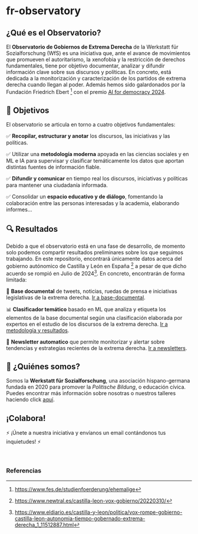 # fr-observatory


##  ¿Qué es el Observatorio?
El **Observatorio de Gobiernos de Extrema Derecha** de la Werkstatt für Sozialforschung (WfS) es una iniciativa que, ante el avance de movimientos que promueven el autoritarismo, la xenofobia y la restricción de derechos fundamentales, tiene por objetivo documentar, analizar y difundir información clave sobre sus discursos y políticas. En concreto, está dedicada a la monitorización y caracterización de los partidos de extrema derecha cuando llegan al poder. Además hemos sido galardonados por la Fundación Friedrich Ebert [^1] con el premio [AI for democracy 2024](https://ai-for-democracy.org/).


##  📌 Objetivos
El observatorio se articula en torno a cuatro objetivos fundamentales:

✅ **Recopilar, estructurar y anotar** los discursos, las iniciativas y las políticas. 

✅ Utilizar una **metodología moderna** apoyada en las ciencias sociales y en ML e IA para supervisar  y clasificar temáticamente los datos  que aportan distintas fuentes de información fiable. 

✅  **Difundir y comunicar** en tiempo real los discursos, iniciativas y políticas para mantener una ciudadanía informada.

✅ Consolidar un **espacio educativo y de diálogo**, fomentando la colaboración entre las personas interesadas y la academia, elaborando informes...

## 🔍 Resultados
Debido a que el observatorio está en una fase de desarrollo, de momento solo podemos compartir resultados preliminares sobre los que seguimos trabajando. En este repositorio, encontrará únicamente datos acerca del gobierno autónomico de Castilla y León en España [^2] a pesar de que dicho acuerdo se rompió en Julio de 2024[^3]. En concreto, encontrarán de forma limitada:

📂 **Base documental** de tweets, noticias, ruedas de prensa e iniciativas legislativas de la extrema derecha. [Ir a base-documental](https://github.com/pyubero/fr-observatory/blob/main/base_documental/).

📊 **Clasificador temático** basado en ML que analiza y etiqueta los elementos de la base documental según una clasificación elaborada por expertos en el estudio de los discursos de la extrema derecha. [Ir a metodología y resultados](https://github.com/pyubero/fr-observatory/blob/main/metodolog%C3%ADa-y-resultados.md).

📩 **Newsletter automatico** que permite monitorizar y alertar sobre tendencias y estrategias recientes de la extrema derecha. [Ir a newsletters](https://github.com/pyubero/fr-observatory/tree/main/newsletters).

[^1]: https://www.fes.de/studienfoerderung/ehemalige
[^2]: https://www.newtral.es/castilla-leon-vox-gobierno/20220310/
[^3]: https://www.eldiario.es/castilla-y-leon/politica/vox-rompe-gobierno-castilla-leon-autonomia-tiempo-gobernado-extrema-derecha_1_11512887.html

## 🤝 ¿Quiénes somos?
Somos la **Werkstatt für Sozialforschung**, una asociación hispano-germana fundada en 2020 para promover la *Politische Bildung*, o educación cívica. Puedes encontrar más información sobre nosotras o nuestros talleres haciendo click [aquí](https://wfs-info.org/).

## ¡Colabora!
⚡ ¡Únete a nuestra iniciativa y envíanos un email contándonos tus inquietudes! ⚡

$~$
### Referencias


